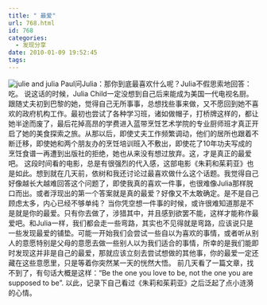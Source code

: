```yaml
---
title: " 最爱"
url: 768.html
id: 768
categories:
  - 发现分享
date: 2010-01-09 19:52:45
tags:
---
```


![julie and julia](../../../images/2010/01/julie_and_julia.jpg "julie and julia") Paul问Julia：那你到底最喜欢什么呢？Julia不假思索地回答：吃。 说这话的时候，Julia Child一定没想到自己后来能成为美国一代电视名厨。跟随丈夫初到巴黎的她，觉得自己无所事事，总想找些事来做，又不愿回到她不喜欢的政府机构工作。最初也尝试了各种学习班，诸如做帽子，打桥牌这样的，都让她半途而废了，最后花掉高昂的学费进入蓝带烹饪艺术学院的专业厨师班才真正开启了她的美食探索之旅。从那以后，即使丈夫工作频繁调动，他们的居所也跟着不断迁移，即使她和两个朋友办的烹饪培训班入不敷出，即使花了10年功夫写成的烹饪食谱一再遭到出版社的拒绝，她也从来没有想过放弃。这，才是真正的最爱吧。 这段时间看的电影，总是有很强烈的代入感，这部电影《朱莉和茱莉亚》也是如此。想到就在几天前，依树和我还讨论过最喜欢做什么这个话题。我觉得自己好像越长大越难回答这个问题了，即使我真的喜欢一件事，也很难像Julia那样脱口而出。或者浮现出的第一个答案就是真的最爱？好像又不太敢确定。是不是自己顾虑太多，内心已经不够单纯？ 当你凭空想一件事的时候，或许很难知道那是不是就是你的最爱。只有你去做了，涉猎其中，并且感到欲罢不能，这样才能称作最爱吧。和Julia一样，我们都会走一些弯路，其实也不见得就是弯路，应该说只是一些发现最爱的铺垫。可能一开始我们会尝试一些自以为喜欢的事情，或者听从别人的意愿特别是父母的意愿去做一些别人以为我们适合的事情，所幸的是我们能即时发现这并非是自己的最爱，那就应该立刻去尝试想做的其他事，你的最爱一定还藏在这些意愿里，只是等着你突然某一天的恍然大悟。 前几天看了一篇文章，找不到了，有句话大概是这样：“Be the one you love to be, not the one you are supposed to be”. 以此，记录下自己看过《朱莉和茱莉亚》之后泛起了点小涟漪的心情。